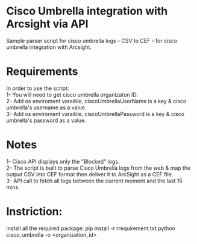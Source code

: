 
# Cisco Umbrella integration with Arcsight via API

Sample parser script for cisco umbrella logs - CSV to CEF - for cisco umbrella integration with Arcsight.

# Requirements
In order to use the script:                 
    1- You will need to get cisco umbrella organizaton ID.           
    2- Add os enviroment varaible, ciscoUmbrellaUserName is a key & cisco umbrella's username as a value.        
    3- Add os enviroment varaible, ciscoUmbrellaPassword is a key & cisco umbrella's password as a value.

# Notes
1- Cisco API displays only the "Blocked" logs.            
2- The script is built to parse Cisco Umbrella logs from the web & map the output CSV into CEF format then deliver it to ArcSight as a CEF file.  
3- API call to fetch all logs between the current moment and the last 15 mins.

# Instriction:
install all the required package:
pip install -r rrequirement.txt
python cisco_umbrella -o <organization_id>
